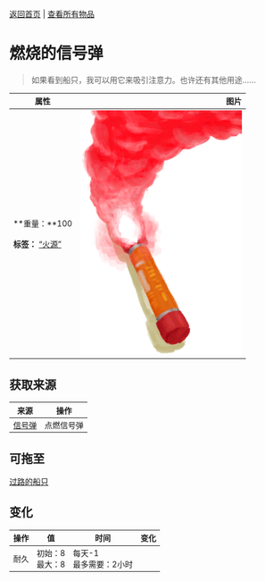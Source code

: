 [返回首页](index.md)   |  [查看所有物品](object.md)
# 燃烧的信号弹  
> 如果看到船只，我可以用它来吸引注意力。也许还有其他用途……  
  
  属性  |   图片   
 ----  |  ----:   
 **重量：**100<br><br>**标签：**	[“火源”](tag_FireSource.md)  |  ![](Sprite/FlareLit.png)   
  
## 获取来源  
来源  |  操作  
----  |  ----  
[信号弹](FlareHand.md)  |  点燃信号弹  
## 可拖至  
[过路的船只](PassingShip.md)  
## 变化  
操作  |  值  |  时间  |  变化  
----  |  ----  |  ----  |  ----  
耐久  |  初始：8<br>最大：8  |  每天-1<br>最多需要：2小时  |    
